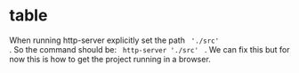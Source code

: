 # table
When running http-server explicitly set the path <code> './src' </code>. So the command should be: <code> http-server './src' </code> . We can fix this but for now this is how to get the project running in a browser.
